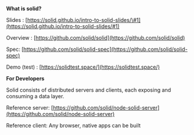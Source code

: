 **What is solid?**

Slides : [https://solid.github.io/intro-to-solid-slides/\#1](https://solid.github.io/intro-to-solid-slides/#1)

Overview : [https://github.com/solid/solid](https://github.com/solid/solid)

Spec: [https://github.com/solid/solid-spec](https://github.com/solid/solid-spec)

Demo \(test\) : [https://solidtest.space/](https://solidtest.space/)

**For Developers**

Solid consists of distributed servers and clients, each exposing and consuming a data layer.

Reference server: [https://github.com/solid/node-solid-server](https://github.com/solid/node-solid-server)

Reference client: Any browser, native apps can be built





